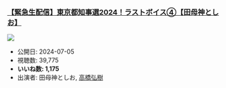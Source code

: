 ### [【緊急生配信】東京都知事選2024！ラストボイス④【田母神としお】](https://www.youtube.com/watch?v=wappac7MfkQ)
[![](https://img.youtube.com/vi/wappac7MfkQ/sddefault.jpg)](https://www.youtube.com/watch?v=wappac7MfkQ)
-   公開日: 2024-07-05
-   視聴数: 39,775
-   **いいね数: 1,175**
-   出演者: 田母神としお, [高橋弘樹](/rehacq_fan/people/高橋弘樹 "wikilink")
